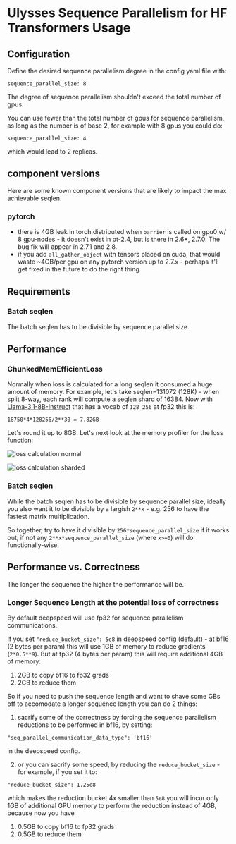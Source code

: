 # Ulysses Sequence Parallelism for HF Transformers Usage

## Configuration

Define the desired sequence parallelism degree in the config yaml file with:
```
sequence_parallel_size: 8
```
The degree of sequence parallelism shouldn't exceed the total number of gpus.

You can use fewer than the total number of gpus for sequence parallelism, as long as the number is of base 2, for example with 8 gpus you could do:
```
sequence_parallel_size: 4
```
which would lead to 2 replicas.


## component versions

Here are some known component versions that are likely to impact the max achievable seqlen.

### pytorch

- there is 4GB leak in torch.distributed when `barrier` is called on gpu0 w/ 8 gpu-nodes - it doesn't exist in pt-2.4, but is there in 2.6*, 2.7.0. The bug fix will appear in 2.7.1 and 2.8.
- if you add `all_gather_object` with tensors placed on cuda, that would waste ~4GB/per gpu on any pytorch version up to 2.7.x - perhaps it'll get fixed in the future to do the right thing.


## Requirements

### Batch seqlen

The batch seqlen has to be divisible by sequence parallel size.



## Performance

### ChunkedMemEfficientLoss

Normally when loss is calculated for a long seqlen it consumed a huge amount of memory. For example, let's take seqlen=131072 (128K) - when split 8-way, each rank will compute a seqlen shard of 16384. Now with [Llama-3.1-8B-Instruct](https://huggingface.co/meta-llama/Llama-3.1-8B-Instruct/blob/main/config.json) that has a vocab of `128_256` at fp32 this is:

```
18750*4*128256/2**30 = 7.82GB
```

Let's round it up to 8GB. Let's next look at the memory profiler for the loss function:

![loss calculation normal](images/)

![loss calculation sharded](images/)


### Batch seqlen

While the batch seqlen has to be divisible by sequence parallel size, ideally you also want it to be divisible by a largish `2**x` - e.g. 256 to have the fastest matrix multiplication.

So together, try to have it divisible by `256*sequence_parallel_size` if it works out, if not any `2**x*sequence_parallel_size` (where `x>=0`) will do functionally-wise.

## Performance vs. Correctness

The longer the sequence the higher the performance will be.

### Longer Sequence Length at the potential loss of correctness

By default deepspeed will use fp32 for sequence parallelism communications.

If you set `"reduce_bucket_size": 5e8` in deepspeed config (default) - at bf16 (2 bytes per param) this will use 1GB of memory to reduce gradients (`2*0.5**9`). But at fp32 (4 bytes per param) this will require additional 4GB of memory:
1. 2GB to copy bf16 to fp32 grads
2. 2GB to reduce them

So if you need to push the sequence length and want to shave some GBs off to accomodate a longer sequence length you can do 2 things:

1. sacrify some of the correctness by forcing the sequence parallelism reductions to be performed in bf16, by setting:
```
"seq_parallel_communication_data_type": 'bf16'
```
in the deepspeed config.

2. or you can sacrify some speed, by reducing the `reduce_bucket_size` - for example, if you set it to:
```
"reduce_bucket_size": 1.25e8
```
which makes the reduction bucket 4x smaller than `5e8` you will incur only 1GB of additional GPU memory to perform the reduction instead of 4GB, because now you have
1. 0.5GB to copy bf16 to fp32 grads
2. 0.5GB to reduce them
